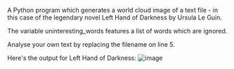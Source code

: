 A Python program which generates a world cloud image of a text file - in this case of the legendary novel Left Hand of Darkness by Ursula Le Guin.

The variable uninteresting_words features a list of words which are ignored.

Analyse your own text by replacing the filename on line 5.


Here's the output for Left Hand of Darkness:
![image](https://user-images.githubusercontent.com/82713997/115117730-bb433c80-9fa8-11eb-996b-7a479b982dd0.png)
